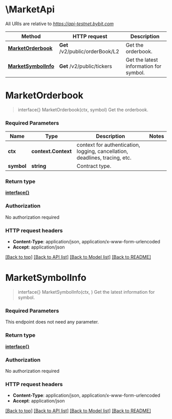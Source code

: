 # \MarketApi

All URIs are relative to *https://api-testnet.bybit.com*

Method | HTTP request | Description
------------- | ------------- | -------------
[**MarketOrderbook**](MarketApi.md#MarketOrderbook) | **Get** /v2/public/orderBook/L2 | Get the orderbook.
[**MarketSymbolInfo**](MarketApi.md#MarketSymbolInfo) | **Get** /v2/public/tickers | Get the latest information for symbol.


# **MarketOrderbook**
> interface{} MarketOrderbook(ctx, symbol)
Get the orderbook.

### Required Parameters

Name | Type | Description  | Notes
------------- | ------------- | ------------- | -------------
 **ctx** | **context.Context** | context for authentication, logging, cancellation, deadlines, tracing, etc.
  **symbol** | **string**| Contract type. | 

### Return type

[**interface{}**](interface{}.md)

### Authorization

No authorization required

### HTTP request headers

 - **Content-Type**: application/json, application/x-www-form-urlencoded
 - **Accept**: application/json

[[Back to top]](#) [[Back to API list]](../README.md#documentation-for-api-endpoints) [[Back to Model list]](../README.md#documentation-for-models) [[Back to README]](../README.md)

# **MarketSymbolInfo**
> interface{} MarketSymbolInfo(ctx, )
Get the latest information for symbol.

### Required Parameters
This endpoint does not need any parameter.

### Return type

[**interface{}**](interface{}.md)

### Authorization

No authorization required

### HTTP request headers

 - **Content-Type**: application/json, application/x-www-form-urlencoded
 - **Accept**: application/json

[[Back to top]](#) [[Back to API list]](../README.md#documentation-for-api-endpoints) [[Back to Model list]](../README.md#documentation-for-models) [[Back to README]](../README.md)

